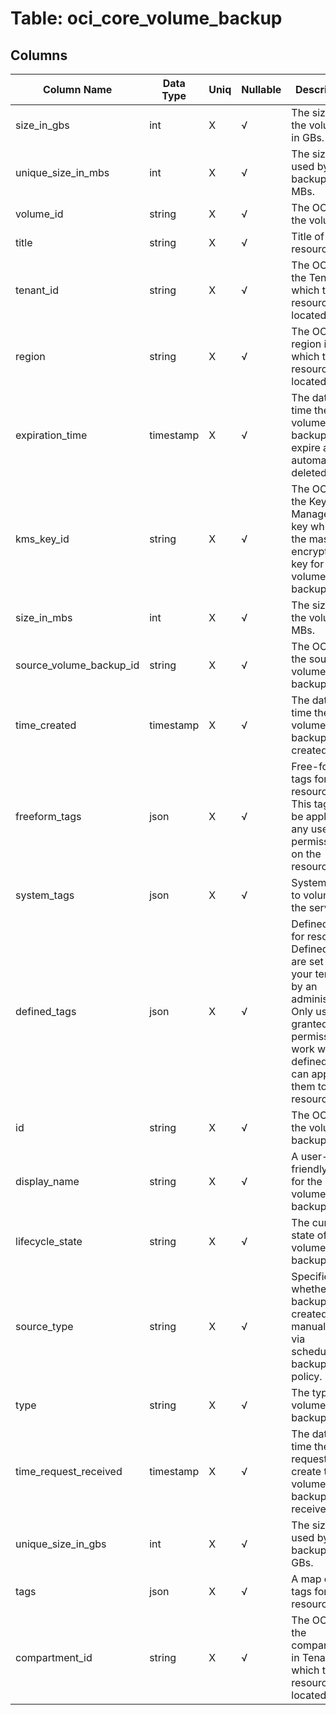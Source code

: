 # Table: oci_core_volume_backup

## Columns 

|  Column Name   |  Data Type  | Uniq | Nullable | Description | 
|  ----  | ----  | ----  | ----  | ---- | 
| size_in_gbs | int | X | √ | The size of the volume, in GBs. | 
| unique_size_in_mbs | int | X | √ | The size used by the backup, in MBs. | 
| volume_id | string | X | √ | The OCID of the volume. | 
| title | string | X | √ | Title of the resource. | 
| tenant_id | string | X | √ | The OCID of the Tenant in which the resource is located. | 
| region | string | X | √ | The OCI region in which the resource is located. | 
| expiration_time | timestamp | X | √ | The date and time the volume backup will expire and be automatically deleted. | 
| kms_key_id | string | X | √ | The OCID of the Key Management key which is the master encryption key for the volume backup. | 
| size_in_mbs | int | X | √ | The size of the volume in MBs. | 
| source_volume_backup_id | string | X | √ | The OCID of the source volume backup. | 
| time_created | timestamp | X | √ | The date and time the volume backup was created. | 
| freeform_tags | json | X | √ | Free-form tags for resource. This tags can be applied by any user with permissions on the resource. | 
| system_tags | json | X | √ | System tags to volume by the service. | 
| defined_tags | json | X | √ | Defined tags for resource. Defined tags are set up in your tenancy by an administrator. Only users granted permission to work with the defined tags can apply them to resources. | 
| id | string | X | √ | The OCID of the volume backup. | 
| display_name | string | X | √ | A user-friendly name for the volume backup. | 
| lifecycle_state | string | X | √ | The current state of a volume backup. | 
| source_type | string | X | √ | Specifies whether the backup was created manually, or via scheduled backup policy. | 
| type | string | X | √ | The type of a volume backup. | 
| time_request_received | timestamp | X | √ | The date and time the request to create the volume backup was received. | 
| unique_size_in_gbs | int | X | √ | The size used by the backup, in GBs. | 
| tags | json | X | √ | A map of tags for the resource. | 
| compartment_id | string | X | √ | The OCID of the compartment in Tenant in which the resource is located. | 


